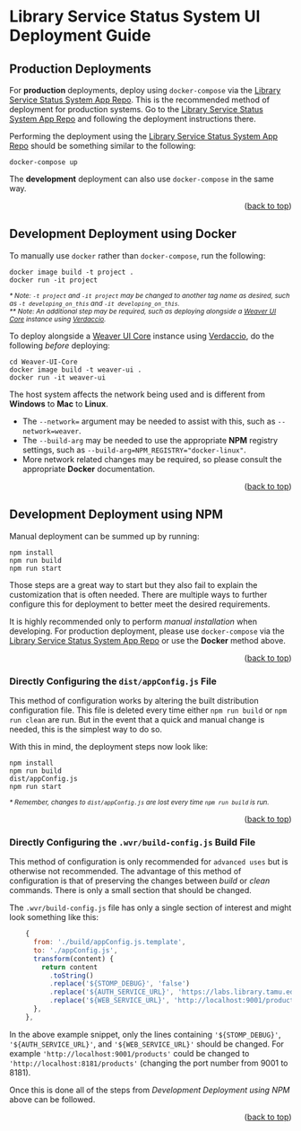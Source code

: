 <a name="readme-top"></a>
# Library Service Status System UI Deployment Guide

## Production Deployments

For **production** deployments, deploy using `docker-compose` via the [Library Service Status System App Repo][app-repo].
This is the recommended method of deployment for production systems.
Go to the [Library Service Status System App Repo][app-repo] and following the deployment instructions there.

Performing the deployment using the [Library Service Status System App Repo][app-repo] should be something similar to the following:
```shell
docker-compose up
```

The **development** deployment can also use `docker-compose` in the same way.

<div align="right">(<a href="#readme-top">back to top</a>)</div>


## Development Deployment using Docker

To manually use `docker` rather than `docker-compose`, run the following:

```shell
docker image build -t project .
docker run -it project
```

<sub>_* Note: `-t project` and `-it project` may be changed to another tag name as desired, such as `-t developing_on_this` and `-it developing_on_this`._</sub><br>
<sub>_** Note: An additional step may be required, such as deploying alongside a [Weaver UI Core][weaver-ui] instance using [Verdaccio][verdaccio]._</sub>

To deploy alongside a [Weaver UI Core][weaver-ui] instance using [Verdaccio][verdaccio], do the following *before* deploying:

```shell
cd Weaver-UI-Core
docker image build -t weaver-ui .
docker run -it weaver-ui
```

The host system affects the network being used and is different from **Windows** to **Mac** to **Linux**.
* The `--network=` argument may be needed to assist with this, such as `--network=weaver`.
* The `--build-arg` may be needed to use the appropriate **NPM** registry settings, such as `--build-arg=NPM_REGISTRY="docker-linux"`.
* More network related changes may be required, so please consult the appropriate **Docker** documentation.

<div align="right">(<a href="#readme-top">back to top</a>)</div>


## Development Deployment using NPM

Manual deployment can be summed up by running:

```shell
npm install
npm run build
npm run start
```

Those steps are a great way to start but they also fail to explain the customization that is often needed.
There are multiple ways to further configure this for deployment to better meet the desired requirements.

It is highly recommended only to perform *manual installation* when developing.
For production deployment, please use `docker-compose` via the [Library Service Status System App Repo][app-repo] or use the **Docker** method above.

<div align="right">(<a href="#readme-top">back to top</a>)</div>


### Directly Configuring the `dist/appConfig.js` File

This method of configuration works by altering the built distribution configuration file.
This file is deleted every time either `npm run build` or `npm run clean` are run.
But in the event that a quick and manual change is needed, this is the simplest way to do so.

With this in mind, the deployment steps now look like:

```shell
npm install
npm run build
dist/appConfig.js
npm run start
```

<sub>_* Remember, changes to `dist/appConfig.js` are lost every time `npm run build` is run._</sub>

<div align="right">(<a href="#readme-top">back to top</a>)</div>


### Directly Configuring the `.wvr/build-config.js` Build File

This method of configuration is only recommended for `advanced uses` but is otherwise not recommended.
The advantage of this method of configuration is that of preserving the changes between _build_ or _clean_ commands.
There is only a small section that should be changed.

The `.wvr/build-config.js` file has only a single section of interest and might look something like this:

```js
    {
      from: './build/appConfig.js.template',
      to: './appConfig.js',
      transform(content) {
        return content
          .toString()
          .replace('${STOMP_DEBUG}', 'false')
          .replace('${AUTH_SERVICE_URL}', 'https://labs.library.tamu.edu/authfix')
          .replace('${WEB_SERVICE_URL}', 'http://localhost:9001/products');
      },
    },
```

In the above example snippet, only the lines containing `'${STOMP_DEBUG}'`, `'${AUTH_SERVICE_URL}'`, and `'${WEB_SERVICE_URL}'` should be changed.
For example `'http://localhost:9001/products'` could be changed to `'http://localhost:8181/products'` (changing the port number from 9001 to 8181).

Once this is done all of the steps from *Development Deployment using NPM* above can be followed.

<div align="right">(<a href="#readme-top">back to top</a>)</div>


<!-- LINKS -->
[app-repo]: https://github.com/TAMULib/LibraryServiceStatusSystem
[weaver-ui]: https://github.com/TAMULib/Weaver-UI-Core
[verdaccio]: https://verdaccio.org
